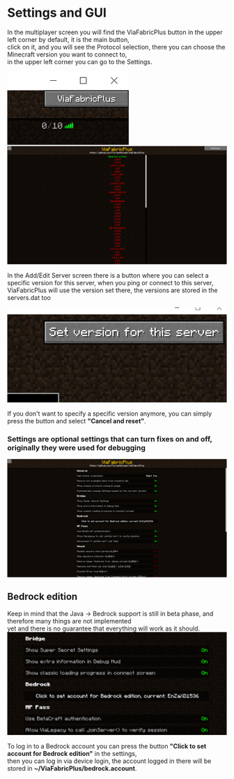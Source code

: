 # Settings and GUI
In the multiplayer screen you will find the ViaFabricPlus button in the upper left corner by default, it is the main button, <br>
click on it, and you will see the Protocol selection, there you can choose the Minecraft version you want to connect to, <br>
in the upper left corner you can go to the Settings.

![](images/multiplayer.png)
![](images/protocol.png)

In the Add/Edit Server screen there is a button where you can select a specific version for this server, when you ping or connect to this server, <br>
ViaFabricPlus will use the version set there, the versions are stored in the servers.dat too

![](images/force.png)

If you don't want to specify a specific version anymore, you can simply press the button and select **"Cancel and reset"**.

### Settings are optional settings that can turn fixes on and off, originally they were used for debugging<br>
![](images/settings.png)

## Bedrock edition
Keep in mind that the Java -> Bedrock support is still in beta phase, and therefore many things are not implemented <br>
yet and there is no guarantee that everything will work as it should.
![](images/bedrock.png)

To log in to a Bedrock account you can press the button **"Click to set account for Bedrock edition"** in the settings, <br>
then you can log in via device login, the account logged in there will be stored in **~/ViaFabricPlus/bedrock.account**.
